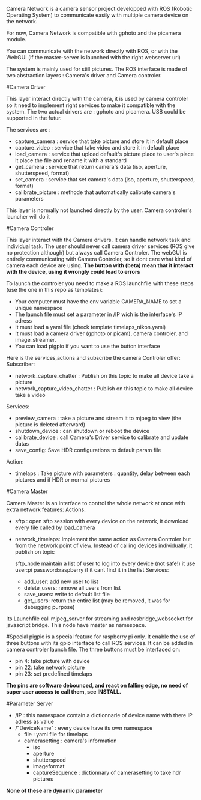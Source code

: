 Camera Network is a camera sensor project developped with ROS (Robotic Operating System) to communicate easily with multiple camera device on the network.

For now, Camera Network is compatible with gphoto and the picamera module.

You can communicate with the network directly with ROS, or with the WebGUI (if the master-server is launched with the right webserver url)

The system is mainly used for still pictures. The ROS interface is made of two abstraction layers : Camera's driver and Camera controler.

#Camera Driver

This layer interact directly with the camera, it is used by camera controler so it need to implement right services to make it compatible with the system. The two actual drivers are : gphoto and picamera. USB could be supported in the futur.

The services are :
* capture_camera : service that take picture and store it in default place
* capture_video : service that take video and store it in default place
* load_camera : service that upload default's picture place to user's place it place the file and rename it with a standard
* get_camera : service that return camera's data (iso, aperture, shutterspeed, format)
* set_camera : service that set camera's data (iso, aperture, shutterspeed, format)
* calibrate_picture : methode that automatically calibrate camera's parameters

This layer is normally not launched directly by the user. Camera controler's launcher will do it


#Camera Controler

This layer interact with the Camera drivers. It can handle network task and individual task. The user should never call camera driver services (ROS give no protection although) but always call Camera Controler. The webGUI is entirely communicating with Camera Controler, so it dont care what kind of camera each device are using. **The button with (beta) mean that it interact with the device, using it wrongly could lead to errors**

To launch the controler you need to make a ROS launchfile with these steps (use the one in this repo as templates):
- Your computer must have the env variable CAMERA_NAME to set a unique namespace
- The launch file must set a parameter in /IP wich is the interface's IP adress
- It must load a yaml file (check template timelaps_nikon.yaml)
- It must load a camera driver (gphoto or picam), camera controler, and image_streamer.
- You can load pigpio if you want to use the button interface

Here is the services,actions and subscribe the camera Controler offer:
Subscriber:
* network_capture_chatter : Publish on this topic to make all device take a picture
* network_capture_video_chatter : Publish on this topic to make all device take a video

Services:
* preview_camera : take a picture and stream it to mjpeg to view (the picture is deleted afterward)
* shutdown_device : can shutdown or reboot the device
* calibrate_device : call Camera's Driver service to calibrate and update datas
* save_config: Save HDR configurations to default param file

Action:
* timelaps : Take picture with parameters : quantity, delay between each pictures and if HDR or normal pictures

#Camera Master

Camera Master is an interface to control the whole network at once with extra network features:
Actions:
* sftp : open sftp session with every device on the network, it download every file called by load_camera
* network_timelaps: Implement the same action as Camera Controler but from the network point of view. Instead of calling devices individually, it publish on topic 

  sftp_node maintain a list of user to log into every device (not safe!) it use user:pi password:raspberry if it cant   find it in the list
  Services:
  * add_user: add new user to list
  * delete_users: remove all users from list
  * save_users: write to default list file
  * get_users: return the entire list (may be removed, it was for debugging purpose)

Its Launchfile call mjpeg_server for streaming and rosbridge_websocket for javascript bridge. 
This node have master as namespace.

#Special
pigpio is a special feature for raspberry pi only. It enable the use of three buttons with its gpio interface to call ROS services. It can be added in camera controler launch file. The three buttons must be interfaced on:
* pin 4: take picture with device
* pin 22: take network picture
* pin 23: set predefined timelaps

**The pins are software debounced, and react on falling edge, no need of super user access to call them, see INSTALL.**

#Parameter Server
* /IP : this namespace contain a dictionnarie of device name with there IP adress as value
* /"DeviceName" : every device have its own namespace
  * file : yaml file for timelaps
  * camerasetting : camera's information
    * iso
    * aperture
    * shutterspeed
    * imageformat
    * captureSequence : dictionnary of camerasetting to take hdr pictures

**None of these are dynamic parameter**


